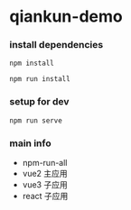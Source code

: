 # qiankun-demo

### install dependencies
```
npm install

npm run install 
```
### setup for dev

```
npm run serve
```

### main info
+ npm-run-all
+ vue2   主应用
+ vue3   子应用
+ react  子应用